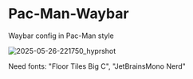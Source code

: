 # Pac-Man-Waybar
Waybar config in Pac-Man style

![2025-05-26-221750_hyprshot](https://github.com/user-attachments/assets/4fb5dd42-90a7-411e-8642-94ef7a92cefd)

Need fonts:
"Floor Tiles Big C",
"JetBrainsMono Nerd"


